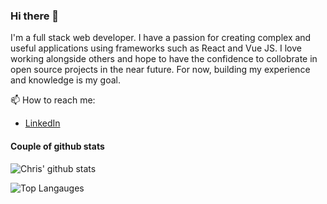 ### Hi there 👋

I'm a full stack web developer. I have a passion for creating complex and useful applications using frameworks such as React and Vue JS. I love working alongside others and hope to have the confidence to collobrate in open source projects in the near future. For now, building my experience and knowledge is my goal. 

📫 How to reach me: 
- [LinkedIn](https://www.linkedin.com/in/christopherqtri/)


#### Couple of github stats
![Chris' github stats](https://github-readme-stats.vercel.app/api?username=MomentaiChris26&count_private=true)


![Top Langauges](https://github-readme-stats.vercel.app/api/top-langs/?username=MomentaiChris26&langs_count=10)

<!--
**MomentaiChris26/MomentaiChris26** is a ✨ _special_ ✨ repository because its `README.md` (this file) appears on your GitHub profile.

Here are some ideas to get you started:

- 🔭 I’m currently working on ...
- 🌱 I’m currently learning ...
- 👯 I’m looking to collaborate on ...
- 🤔 I’m looking for help with ...
- 💬 Ask me about ...
- 📫 How to reach me: ...
- 😄 Pronouns: ...
- ⚡ Fun fact: ...
-->
